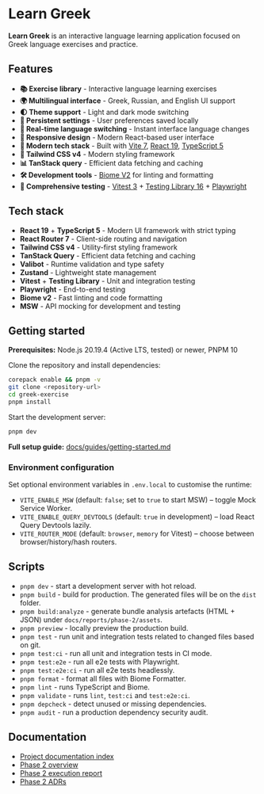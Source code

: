 # Learn Greek

**Learn Greek** is an interactive language learning application focused on Greek language exercises and practice.

## Features

- **📚 Exercise library** - Interactive language learning exercises
- **🌍 Multilingual interface** - Greek, Russian, and English UI support
- **🌓 Theme support** - Light and dark mode switching
- **💾 Persistent settings** - User preferences saved locally
- **🔄 Real-time language switching** - Instant interface language changes
- **📱 Responsive design** - Modern React-based user interface
- **🚀 Modern tech stack** - Built with [Vite 7](https://vitejs.dev), [React 19](https://reactjs.org), [TypeScript 5](https://www.typescriptlang.org)
- **🎨 Tailwind CSS v4** - Modern styling framework
- **📊 TanStack query** - Efficient data fetching and caching
- **🛠️ Development tools** - [Biome V2](https://next.biomejs.dev) for linting and formatting
- **🧪 Comprehensive testing** - [Vitest 3](https://vitest.dev/) + [Testing Library 16](https://testing-library.com/) + [Playwright](https://playwright.dev)

## Tech stack

- **React 19** + **TypeScript 5** - Modern UI framework with strict typing
- **React Router 7** - Client-side routing and navigation
- **Tailwind CSS v4** - Utility-first styling framework
- **TanStack Query** - Efficient data fetching and caching
- **Valibot** - Runtime validation and type safety
- **Zustand** - Lightweight state management
- **Vitest** + **Testing Library** - Unit and integration testing
- **Playwright** - End-to-end testing
- **Biome v2** - Fast linting and code formatting
- **MSW** - API mocking for development and testing

## Getting started

**Prerequisites:** Node.js 20.19.4 (Active LTS, tested) or newer, PNPM 10

Clone the repository and install dependencies:

```bash
corepack enable && pnpm -v
git clone <repository-url>
cd greek-exercise
pnpm install
```

Start the development server:

```bash
pnpm dev
```

**Full setup guide:** [docs/guides/getting-started.md](docs/guides/getting-started.md)

### Environment configuration

Set optional environment variables in `.env.local` to customise the runtime:

- `VITE_ENABLE_MSW` (default: `false`; set to `true` to start MSW) – toggle Mock Service Worker.
- `VITE_ENABLE_QUERY_DEVTOOLS` (default: `true` in development) – load React Query Devtools lazily.
- `VITE_ROUTER_MODE` (default: `browser`, `memory` for Vitest) – choose between browser/history/hash routers.

## Scripts

- `pnpm dev` - start a development server with hot reload.
- `pnpm build` - build for production. The generated files will be on the `dist` folder.
- `pnpm build:analyze` - generate bundle analysis artefacts (HTML + JSON) under `docs/reports/phase-2/assets`.
- `pnpm preview` - locally preview the production build.
- `pnpm test` - run unit and integration tests related to changed files based on git.
- `pnpm test:ci` - run all unit and integration tests in CI mode.
- `pnpm test:e2e` - run all e2e tests with Playwright.
- `pnpm test:e2e:ci` - run all e2e tests headlessly.
- `pnpm format` - format all files with Biome Formatter.
- `pnpm lint` - runs TypeScript and Biome.
- `pnpm validate` - runs `lint`, `test:ci` and `test:e2e:ci`.
- `pnpm depcheck` - detect unused or missing dependencies.
- `pnpm audit` - run a production dependency security audit.

## Documentation

- [Project documentation index](docs/README.md)
- [Phase 2 overview](docs/reports/phase-2/overview.md)
- [Phase 2 execution report](docs/reports/phase-2/execution-report.md)
- [Phase 2 ADRs](docs/reports/phase-2/adrs)
